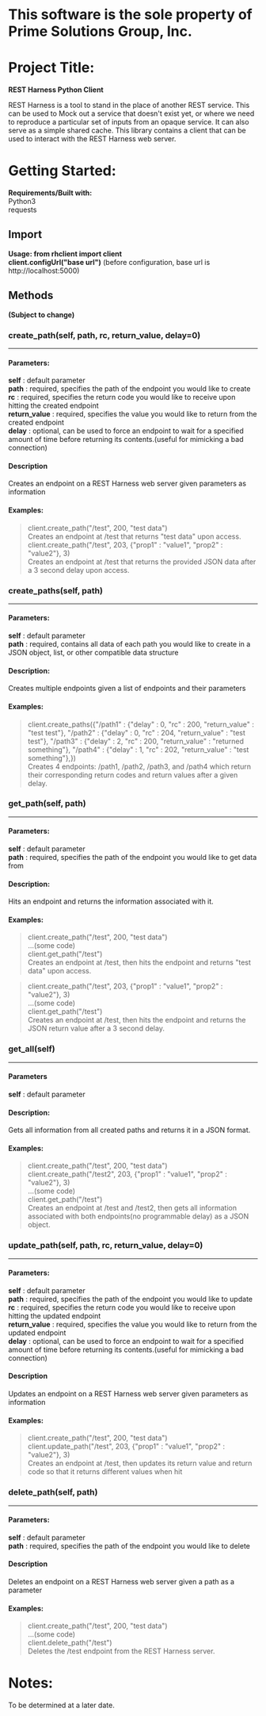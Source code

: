 # This software is the sole property of Prime Solutions Group, Inc.

# Project Title:
__REST Harness Python Client__

REST Harness is a tool to stand in the place of another REST service. This can be used to Mock out a service that doesn't exist yet, or where we need to reproduce a particular set of inputs from an opaque service. It can also serve as a simple shared cache. This library contains a client that can be used to interact with the REST Harness web server.

# Getting Started:
__Requirements/Built with:__<br>
Python3<br>
requests
## Import
__Usage: from rhclient import client__<br>
__client.configUrl("base url")__
(before configuration, base url is http://localhost:5000)
## Methods
__(Subject to change)__

### create_path(self, path, rc, return_value, delay=0)
<hr>

#### Parameters:
__self__ : default parameter<br>
__path__ : required, specifies the path of the endpoint you would like to create<br>
__rc__ : required, specifies the return code you would like to receive upon hitting the created endpoint<br>
__return_value__ : required, specifies the value you would like to return from the created endpoint<br>
__delay__ : optional, can be used to force an endpoint to wait for a specified amount of time before returning its contents.(useful for mimicking a bad connection)

#### Description
Creates an endpoint on a REST Harness web server given parameters as information
#### Examples:
> client.create_path("/test", 200, "test data")<br>
Creates an endpoint at /test that returns "test data" upon access.<br>
> client.create_path("/test", 203, {"prop1" : "value1", "prop2" : "value2"}, 3)<br>
Creates an endpoint at /test that returns the provided JSON data after a 3 second delay upon access.

### create_paths(self, path)
<hr>

#### Parameters:
__self__ : default parameter<br>
__path__ : required, contains all data of each path you would like to create in a JSON object, list, or other compatible data structure

#### Description:
Creates multiple endpoints given a list of endpoints and their parameters

#### Examples:
> client.create_paths({"/path1" : {"delay" : 0, "rc" : 200, "return_value" : "test test"}, "/path2" : {"delay" : 0, "rc" : 204, "return_value" : "test test"}, "/path3" : {"delay" : 2, "rc" : 200, "return_value" : "returned something"}, "/path4" : {"delay" : 1, "rc" : 202, "return_value" : "test something"},})<br>
Creates 4 endpoints: /path1, /path2, /path3, and /path4 which return their corresponding return codes and return values after a given delay.

### get_path(self, path)
<hr>

#### Parameters:
__self__ : default parameter<br>
__path__ : required, specifies the path of the endpoint you would like to get data from

#### Description:
Hits an endpoint and returns the information associated with it.

#### Examples:
> client.create_path("/test", 200, "test data")<br>
> ...(some code)<br>
> client.get_path("/test")<br>
Creates an endpoint at /test, then hits the endpoint and returns "test data" upon access.<br>

> client.create_path("/test", 203, {"prop1" : "value1", "prop2" : "value2"}, 3)<br>
> ...(some code)<br>
> client.get_path("/test")<br>
Creates an endpoint at /test, then hits the endpoint and returns the JSON return value after a 3 second delay.

### get_all(self)
<hr>

#### Parameters
__self__ : default parameter

#### Description:
Gets all information from all created paths and returns it in a JSON format.

#### Examples:
> client.create_path("/test", 200, "test data")<br>
> client.create_path("/test2", 203, {"prop1" : "value1", "prop2" : "value2"}, 3)<br>
> ...(some code)<br>
> client.get_path("/test")<br>
Creates an endpoint at /test and /test2, then gets all information associated with both endpoints(no programmable delay) as a JSON object.

### update_path(self, path, rc, return_value, delay=0)
<hr>

#### Parameters:
__self__ : default parameter<br>
__path__ : required, specifies the path of the endpoint you would like to update<br>
__rc__ : required, specifies the return code you would like to receive upon hitting the updated endpoint<br>
__return_value__ : required, specifies the value you would like to return from the updated endpoint <br>
__delay__ : optional, can be used to force an endpoint to wait for a specified amount of time before returning its contents.(useful for mimicking a bad connection)

#### Description
Updates an endpoint on a REST Harness web server given parameters as information
#### Examples:
> client.create_path("/test", 200, "test data")<br>
> client.update_path("/test", 203, {"prop1" : "value1", "prop2" : "value2"}, 3)<br>
Creates an endpoint at /test, then updates its return value and return code so that it returns different values when hit

### delete_path(self, path)
<hr>

#### Parameters:
__self__ : default parameter<br>
__path__ : required, specifies the path of the endpoint you would like to delete

#### Description
Deletes an endpoint on a REST Harness web server given a path as a parameter

#### Examples:
> client.create_path("/test", 200, "test data")<br>
> ...(some code)<br>
> client.delete_path("/test")<br>
Deletes the /test endpoint from the REST Harness server.

# Notes:
To be determined at a later date.
